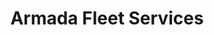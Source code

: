 ---
title: "Armada Fleet Services"
address: "Unit 4 Cookstown Industrial Estate Extension Cookstown Way Tallaght Dublin 14 Co. Dublin"
tel: "(01)4667880"
county: "Dublin"
category: "Car Hire"
type: "Content"
lat: "53.29015836"
lng: "-6.387803998"
---